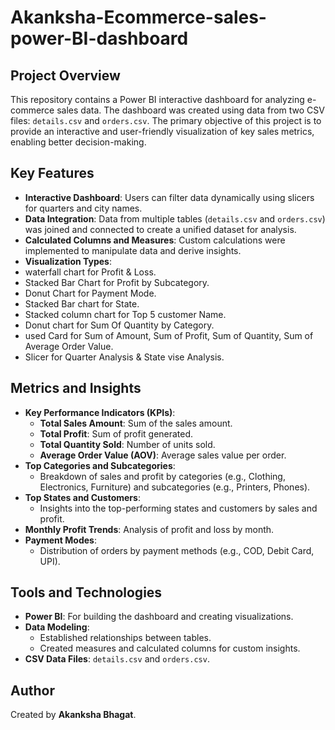 # Akanksha-Ecommerce-sales-power-BI-dashboard


## Project Overview
This repository contains a Power BI interactive dashboard for analyzing e-commerce sales data. The dashboard was created using data from two CSV files: `details.csv` and `orders.csv`. The primary objective of this project is to provide an interactive and user-friendly visualization of key sales metrics, enabling better decision-making.

## Key Features
- **Interactive Dashboard**: Users can filter data dynamically using slicers for quarters and city names.
- **Data Integration**: Data from multiple tables (`details.csv` and `orders.csv`) was joined and connected to create a unified dataset for analysis.
- **Calculated Columns and Measures**: Custom calculations were implemented to manipulate data and derive insights.
- **Visualization Types**:
- waterfall chart for Profit & Loss.
- Stacked Bar Chart for Profit by Subcategory.
- Donut Chart for Payment Mode.
- Stacked Bar chart for State.
- Stacked column chart for Top 5 customer Name.
- Donut chart for Sum Of Quantity by Category.
- used Card for Sum of Amount, Sum of Profit, Sum of Quantity, Sum of Average Order Value.
- Slicer for Quarter Analysis & State vise Analysis. 


## Metrics and Insights
- **Key Performance Indicators (KPIs)**:
  - **Total Sales Amount**: Sum of the sales amount.
  - **Total Profit**: Sum of profit generated.
  - **Total Quantity Sold**: Number of units sold.
  - **Average Order Value (AOV)**: Average sales value per order.
- **Top Categories and Subcategories**:
  - Breakdown of sales and profit by categories (e.g., Clothing, Electronics, Furniture) and subcategories (e.g., Printers, Phones).
- **Top States and Customers**:
  - Insights into the top-performing states and customers by sales and profit.
- **Monthly Profit Trends**: Analysis of profit and loss by month.
- **Payment Modes**:
  - Distribution of orders by payment methods (e.g., COD, Debit Card, UPI).

## Tools and Technologies
- **Power BI**: For building the dashboard and creating visualizations.
- **Data Modeling**:
  - Established relationships between tables.
  - Created measures and calculated columns for custom insights.
- **CSV Data Files**: `details.csv` and `orders.csv`.




## Author
Created by **Akanksha Bhagat**.


